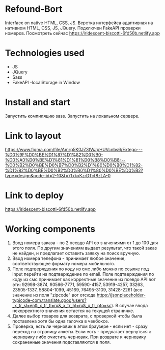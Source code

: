 # Refound-Bort
Interface on native HTML, CSS, JS.
Верстка интерфейса адаптивная на нативном HTML, CSS, JS, JQuery. Подключен FakeAPI проверки номеров.
Посмотреть сейчас https://iridescent-biscotti-6fd50b.netlify.app

# Technologies used
- JS
- JQuery
- Sass
- FakeAPI
-localStorage in Window

# Install and start
Запустить компиляцию sass. Запустить на локальном сервере.

# Link to layout
https://www.figma.com/file/Amrp5K0JZ3tWJpHUVcnbs6/Extego---%D0%9F%D0%BE%D1%87%D1%82%D0%B0-%D0%A0%D0%BE%D1%81%D1%81%D0%B8%D0%B8---%D0%B2%D0%BE%D0%B7%D0%B2%D1%80%D0%B0%D1%82-%D1%82%D0%BE%D0%B2%D0%B0%D1%80%D0%BE%D0%B2?type=design&node-id=2-10&t=7fxkxKzrDTct8zLA-0

# Link to deploy
https://iridescent-biscotti-6fd50b.netlify.app

# Working components
1. Ввод номера заказа - по 2 псевдо API со значениями от 1 до 100 для этого поля. По другим значениям выдает результат, что такой заказ не найден, и предлагает оставить заявку на поиск вручную. 
2. Ввод номера телефона - принимает любое значение, соответствующее формату номера мобильного.
3. Поле подтверждения по коду из смс либо можно по ссылке под input перейти на подтверждение по email. 
Поле подтверждения по коду из смс принимает как корректные значение из псевдо API вот эти:  92998-3874, 90566-7771, 59590-4157, 53919-4257, 33263, 23505-1337, 58804-1099, 45169, 76495-3109, 31428-2261 (все значение из поля "zipcode" вот отсюда https://jsonplaceholder-typicode-com.translate.goog/users?_x_tr_sl=en&_x_tr_tl=ru&_x_tr_hl=ru&_x_tr_pto=sc). В случае ввода некорректного значения остается на текущей страничке.
4. Далее выбор товаров для возврата, с проверкой чтобы была поставлена хотя бы одна галочка в чекбоксе. 
5. Проверка, есть ли черновик в этом браузере - если нет - сразу переход на страницу анкеты. Если есть - предлагает вернуться к черновику либо очистить черновик. При возврате к черновику сохраненные значения подставляются в поля.

